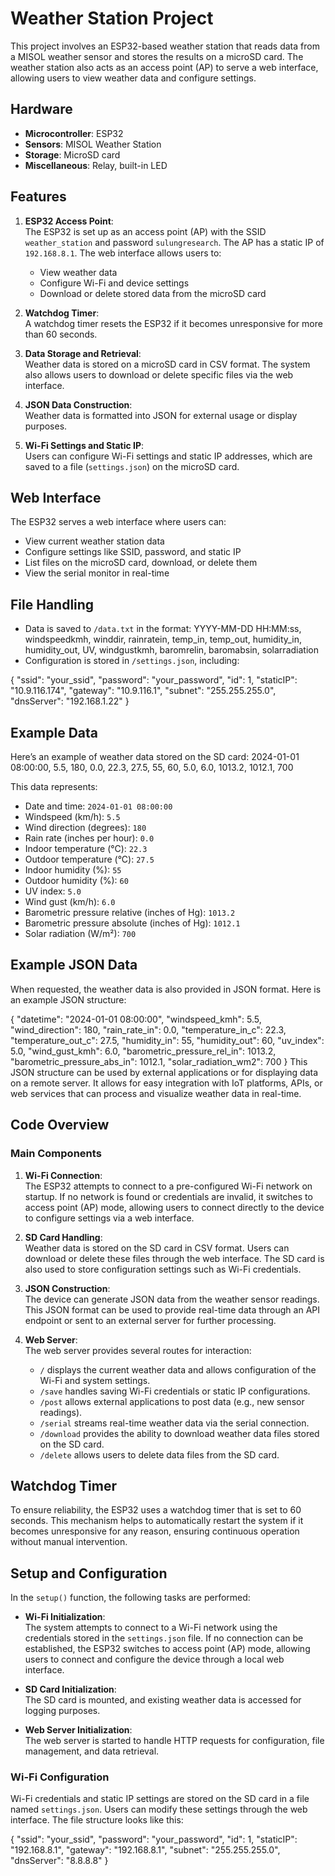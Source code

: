 # Weather Station Project

This project involves an ESP32-based weather station that reads data from a MISOL weather sensor and stores the results on a microSD card. The weather station also acts as an access point (AP) to serve a web interface, allowing users to view weather data and configure settings.

## Hardware

- **Microcontroller**: ESP32  
- **Sensors**: MISOL Weather Station  
- **Storage**: MicroSD card  
- **Miscellaneous**: Relay, built-in LED  

## Features

1. **ESP32 Access Point**:  
   The ESP32 is set up as an access point (AP) with the SSID `weather_station` and password `sulungresearch`. The AP has a static IP of `192.168.8.1`. The web interface allows users to:
   - View weather data
   - Configure Wi-Fi and device settings
   - Download or delete stored data from the microSD card

2. **Watchdog Timer**:  
   A watchdog timer resets the ESP32 if it becomes unresponsive for more than 60 seconds.

3. **Data Storage and Retrieval**:  
   Weather data is stored on a microSD card in CSV format. The system also allows users to download or delete specific files via the web interface.

4. **JSON Data Construction**:  
   Weather data is formatted into JSON for external usage or display purposes.

5. **Wi-Fi Settings and Static IP**:  
   Users can configure Wi-Fi settings and static IP addresses, which are saved to a file (`settings.json`) on the microSD card.

## Web Interface

The ESP32 serves a web interface where users can:
- View current weather station data
- Configure settings like SSID, password, and static IP
- List files on the microSD card, download, or delete them
- View the serial monitor in real-time

## File Handling

- Data is saved to `/data.txt` in the format:
YYYY-MM-DD HH:MM:ss, windspeedkmh, winddir, rainratein, temp_in, temp_out, humidity_in, humidity_out, UV, windgustkmh, baromrelin, baromabsin, solarradiation
- Configuration is stored in `/settings.json`, including:
  

{
  "ssid": "your_ssid",
  "password": "your_password",
  "id": 1,
  "staticIP": "10.9.116.174",
  "gateway": "10.9.116.1",
  "subnet": "255.255.255.0",
  "dnsServer": "192.168.1.22"
}

## Example Data
Here’s an example of weather data stored on the SD card:
2024-01-01 08:00:00, 5.5, 180, 0.0, 22.3, 27.5, 55, 60, 5.0, 6.0, 1013.2, 1012.1, 700

This data represents:

- Date and time: `2024-01-01 08:00:00`
- Windspeed (km/h): `5.5`
- Wind direction (degrees): `180`
- Rain rate (inches per hour): `0.0`
- Indoor temperature (°C): `22.3`
- Outdoor temperature (°C): `27.5`
- Indoor humidity (%): `55`
- Outdoor humidity (%): `60`
- UV index: `5.0`
- Wind gust (km/h): `6.0`
- Barometric pressure relative (inches of Hg): `1013.2`
- Barometric pressure absolute (inches of Hg): `1012.1`
- Solar radiation (W/m²): `700`

## Example JSON Data

When requested, the weather data is also provided in JSON format. Here is an example JSON structure:


{
  "datetime": "2024-01-01 08:00:00",
  "windspeed_kmh": 5.5,
  "wind_direction": 180,
  "rain_rate_in": 0.0,
  "temperature_in_c": 22.3,
  "temperature_out_c": 27.5,
  "humidity_in": 55,
  "humidity_out": 60,
  "uv_index": 5.0,
  "wind_gust_kmh": 6.0,
  "barometric_pressure_rel_in": 1013.2,
  "barometric_pressure_abs_in": 1012.1,
  "solar_radiation_wm2": 700
}
This JSON structure can be used by external applications or for displaying data on a remote server. It allows for easy integration with IoT platforms, APIs, or web services that can process and visualize weather data in real-time.

## Code Overview

### Main Components

1. **Wi-Fi Connection**:  
   The ESP32 attempts to connect to a pre-configured Wi-Fi network on startup. If no network is found or credentials are invalid, it switches to access point (AP) mode, allowing users to connect directly to the device to configure settings via a web interface.

2. **SD Card Handling**:  
   Weather data is stored on the SD card in CSV format. Users can download or delete these files through the web interface. The SD card is also used to store configuration settings such as Wi-Fi credentials.

3. **JSON Construction**:  
   The device can generate JSON data from the weather sensor readings. This JSON format can be used to provide real-time data through an API endpoint or sent to an external server for further processing.

4. **Web Server**:  
   The web server provides several routes for interaction:
   - `/` displays the current weather data and allows configuration of the Wi-Fi and system settings.
   - `/save` handles saving Wi-Fi credentials or static IP configurations.
   - `/post` allows external applications to post data (e.g., new sensor readings).
   - `/serial` streams real-time weather data via the serial connection.
   - `/download` provides the ability to download weather data files stored on the SD card.
   - `/delete` allows users to delete data files from the SD card.

## Watchdog Timer

To ensure reliability, the ESP32 uses a watchdog timer that is set to 60 seconds. This mechanism helps to automatically restart the system if it becomes unresponsive for any reason, ensuring continuous operation without manual intervention.

## Setup and Configuration

In the `setup()` function, the following tasks are performed:

- **Wi-Fi Initialization**:  
  The system attempts to connect to a Wi-Fi network using the credentials stored in the `settings.json` file. If no connection can be established, the ESP32 switches to access point (AP) mode, allowing users to connect and configure the device through a local web interface.

- **SD Card Initialization**:  
  The SD card is mounted, and existing weather data is accessed for logging purposes.

- **Web Server Initialization**:  
  The web server is started to handle HTTP requests for configuration, file management, and data retrieval.

### Wi-Fi Configuration

Wi-Fi credentials and static IP settings are stored on the SD card in a file named `settings.json`. Users can modify these settings through the web interface. The file structure looks like this:


{
  "ssid": "your_ssid",
  "password": "your_password",
  "id": 1,
  "staticIP": "192.168.8.1",
  "gateway": "192.168.8.1",
  "subnet": "255.255.255.0",
  "dnsServer": "8.8.8.8"
}


